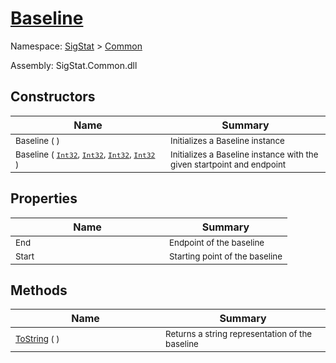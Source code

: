 # [Baseline](./Baseline.md)

Namespace: [SigStat]() > [Common](./README.md)

Assembly: SigStat.Common.dll


## Constructors

| Name | Summary | 
| --- | --- | 
| <sub>Baseline (  )</sub><img style="cursor:not-allowed;" width=200/>| <sub>Initializes a Baseline instance</sub>| <br>
| <sub>Baseline ( [`Int32`](https://docs.microsoft.com/en-us/dotnet/api/System.Int32), [`Int32`](https://docs.microsoft.com/en-us/dotnet/api/System.Int32), [`Int32`](https://docs.microsoft.com/en-us/dotnet/api/System.Int32), [`Int32`](https://docs.microsoft.com/en-us/dotnet/api/System.Int32) )</sub><img style="cursor:not-allowed;" width=200/>| <sub>Initializes a Baseline instance with the given startpoint and endpoint</sub>| <br>


## Properties

| Name | Summary | 
| --- | --- | 
| <sub>End</sub><img style="cursor:not-allowed;" width=200/>| <sub>Endpoint of the baseline</sub>| <br>
| <sub>Start</sub><img style="cursor:not-allowed;" width=200/>| <sub>Starting point of the baseline</sub>| <br>


## Methods

| Name | Summary | 
| --- | --- | 
| <sub>[ToString](./Methods/Baseline-100663334.md) (  )</sub><img style="cursor:not-allowed;" width=200/>| <sub>Returns a string representation of the baseline</sub>| <br>



